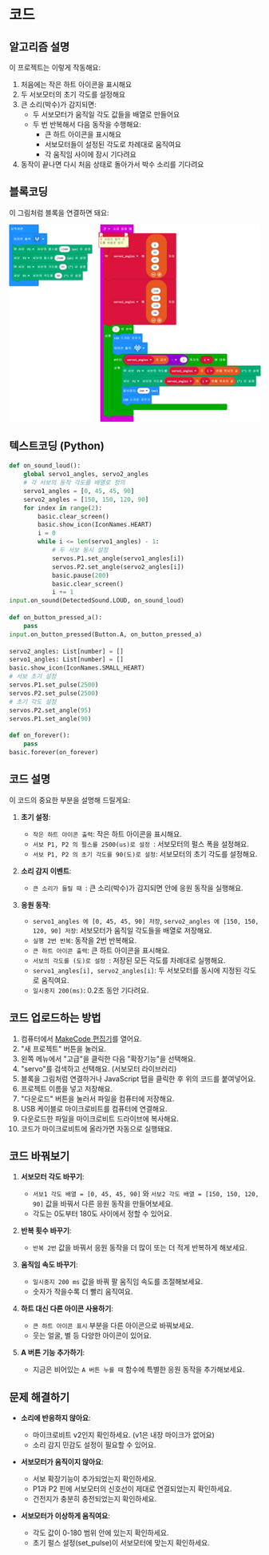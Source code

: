 # 코드

## 알고리즘 설명

이 프로젝트는 이렇게 작동해요:

1. 처음에는 작은 하트 아이콘을 표시해요
2. 두 서보모터의 초기 각도를 설정해요
3. 큰 소리(박수)가 감지되면:
   - 두 서보모터가 움직일 각도 값들을 배열로 만들어요
   - 두 번 반복해서 다음 동작을 수행해요:
     - 큰 하트 아이콘을 표시해요
     - 서보모터들이 설정된 각도로 차례대로 움직여요
     - 각 움직임 사이에 잠시 기다려요
4. 동작이 끝나면 다시 처음 상태로 돌아가서 박수 소리를 기다려요

## 블록코딩

이 그림처럼 블록을 연결하면 돼요:

![code](/img/microbit-cheeringdoll.png)

## 텍스트코딩 (Python)

```python
def on_sound_loud():
    global servo1_angles, servo2_angles
    # 각 서보의 동작 각도를 배열로 정의
    servo1_angles = [0, 45, 45, 90]
    servo2_angles = [150, 150, 120, 90]
    for index in range(2):
        basic.clear_screen()
        basic.show_icon(IconNames.HEART)
        i = 0
        while i <= len(servo1_angles) - 1:
            # 두 서보 동시 설정
            servos.P1.set_angle(servo1_angles[i])
            servos.P2.set_angle(servo2_angles[i])
            basic.pause(200)
            basic.clear_screen()
            i += 1
input.on_sound(DetectedSound.LOUD, on_sound_loud)

def on_button_pressed_a():
    pass
input.on_button_pressed(Button.A, on_button_pressed_a)

servo2_angles: List[number] = []
servo1_angles: List[number] = []
basic.show_icon(IconNames.SMALL_HEART)
# 서보 초기 설정
servos.P1.set_pulse(2500)
servos.P2.set_pulse(2500)
# 초기 각도 설정
servos.P2.set_angle(95)
servos.P1.set_angle(90)

def on_forever():
    pass
basic.forever(on_forever)
```

## 코드 설명

이 코드의 중요한 부분을 설명해 드릴게요:

1. **초기 설정**:
   - `작은 하트 아이콘 출력`: 작은 하트 아이콘을 표시해요.
   - `서보 P1, P2 의 펄스를 2500(us)로 설정 `: 서보모터의 펄스 폭을 설정해요.
   - `서보 P1, P2 의 초기 각도를 90(도)로 설정`: 서보모터의 초기 각도를 설정해요.

2. **소리 감지 이벤트**:
   - `큰 소리가 들릴 때 `: 큰 소리(박수)가 감지되면 안에 응원 동작을 실행해요.

3. **응원 동작**:
   - `servo1_angles 에 [0, 45, 45, 90] 저장`, `servo2_angles 에 [150, 150, 120, 90] 저장`: 서보모터가 움직일 각도들을 배열로 저장해요.
   - `실행 2번 반복`: 동작을 2번 반복해요.
   - `큰 하트 아이콘 출력`: 큰 하트 아이콘을 표시해요.
   - `서보의 각도를 (도)로 설정 `: 저장된 모든 각도를 차례대로 실행해요.
   - `servo1_angles[i], servo2_angles[i]`: 두 서보모터를 동시에 지정된 각도로 움직여요.
   - `일시중지 200(ms)`: 0.2초 동안 기다려요.

## 코드 업로드하는 방법

1. 컴퓨터에서 [MakeCode 편집기](https://makecode.microbit.org/)를 열어요.
2. "새 프로젝트" 버튼을 눌러요.
3. 왼쪽 메뉴에서 "고급"을 클릭한 다음 "확장기능"을 선택해요.
4. "servo"를 검색하고 선택해요. (서보모터 라이브러리)
5. 블록을 그림처럼 연결하거나 JavaScript 탭을 클릭한 후 위의 코드를 붙여넣어요.
6. 프로젝트 이름을 넣고 저장해요.
7. "다운로드" 버튼을 눌러서 파일을 컴퓨터에 저장해요.
8. USB 케이블로 마이크로비트를 컴퓨터에 연결해요.
9. 다운로드한 파일을 마이크로비트 드라이브에 복사해요.
10. 코드가 마이크로비트에 올라가면 자동으로 실행돼요.

## 코드 바꿔보기

1. **서보모터 각도 바꾸기**:
   - `서보1 각도 배열 = [0, 45, 45, 90]` 와 `서보2 각도 배열 = [150, 150, 120, 90]` 값을 바꿔서 다른 응원 동작을 만들어보세요.
   - 각도는 0도부터 180도 사이에서 정할 수 있어요.

2. **반복 횟수 바꾸기**:
   - `반복 2번` 값을 바꿔서 응원 동작을 더 많이 또는 더 적게 반복하게 해보세요.

3. **움직임 속도 바꾸기**:
   - `일시중지 200 ms` 값을 바꿔 팔 움직임 속도를 조절해보세요.
   - 숫자가 작을수록 더 빨리 움직여요.

4. **하트 대신 다른 아이콘 사용하기**:
   - `큰 하트 아이콘 표시` 부분을 다른 아이콘으로 바꿔보세요.
   - 웃는 얼굴, 별 등 다양한 아이콘이 있어요.

5. **A 버튼 기능 추가하기**:
   - 지금은 비어있는 `A 버튼 누를 때` 함수에 특별한 응원 동작을 추가해보세요.

## 문제 해결하기

- **소리에 반응하지 않아요**: 
  - 마이크로비트 v2인지 확인하세요. (v1은 내장 마이크가 없어요)
  - 소리 감지 민감도 설정이 필요할 수 있어요.
  
- **서보모터가 움직이지 않아요**:
  - 서보 확장기능이 추가되었는지 확인하세요.
  - P1과 P2 핀에 서보모터의 신호선이 제대로 연결되었는지 확인하세요.
  - 건전지가 충분히 충전되었는지 확인하세요.
  
- **서보모터가 이상하게 움직여요**:
  - 각도 값이 0-180 범위 안에 있는지 확인하세요.
  - 초기 펄스 설정(set_pulse)이 서보모터에 맞는지 확인하세요.
